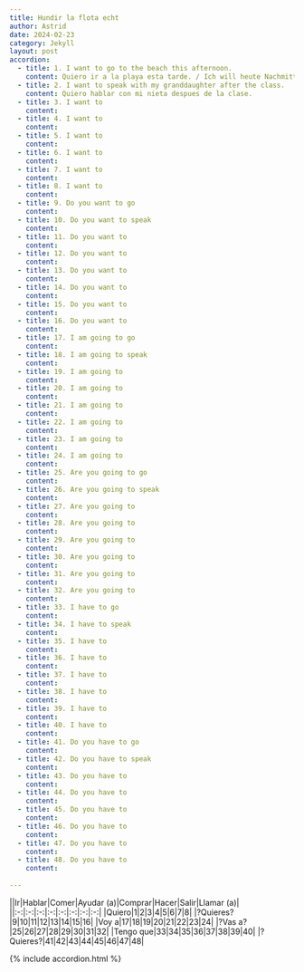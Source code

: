 ```yaml
---
title: Hundir la flota echt
author: Astrid
date: 2024-02-23
category: Jekyll
layout: post
accordion: 
  - title: 1. I want to go to the beach this afternoon.
    content: Quiero ir a la playa esta tarde. / Ich will heute Nachmittag zum Strand gehen.
  - title: 2. I want to speak with my granddaughter after the class.
    content: Quiero hablar con mi nieta despues de la clase.
  - title: 3. I want to 
    content: 
  - title: 4. I want to
    content: 
  - title: 5. I want to
    content: 
  - title: 6. I want to
    content: 
  - title: 7. I want to
    content: 
  - title: 8. I want to
    content: 
  - title: 9. Do you want to go
    content: 
  - title: 10. Do you want to speak
    content: 
  - title: 11. Do you want to
    content: 
  - title: 12. Do you want to
    content: 
  - title: 13. Do you want to
    content: 
  - title: 14. Do you want to
    content: 
  - title: 15. Do you want to
    content: 
  - title: 16. Do you want to
    content: 
  - title: 17. I am going to go
    content: 
  - title: 18. I am going to speak
    content: 
  - title: 19. I am going to 
    content: 
  - title: 20. I am going to 
    content: 
  - title: 21. I am going to 
    content: 
  - title: 22. I am going to 
    content: 
  - title: 23. I am going to 
    content: 
  - title: 24. I am going to 
    content: 
  - title: 25. Are you going to go
    content: 
  - title: 26. Are you going to speak
    content: 
  - title: 27. Are you going to
    content: 
  - title: 28. Are you going to
    content: 
  - title: 29. Are you going to
    content: 
  - title: 30. Are you going to
    content: 
  - title: 31. Are you going to
    content: 
  - title: 32. Are you going to
    content: 
  - title: 33. I have to go
    content: 
  - title: 34. I have to speak
    content: 
  - title: 35. I have to
    content: 
  - title: 36. I have to
    content: 
  - title: 37. I have to
    content: 
  - title: 38. I have to
    content: 
  - title: 39. I have to
    content: 
  - title: 40. I have to
    content: 
  - title: 41. Do you have to go
    content: 
  - title: 42. Do you have to speak
    content: 
  - title: 43. Do you have to
    content: 
  - title: 44. Do you have to
    content: 
  - title: 45. Do you have to
    content: 
  - title: 46. Do you have to
    content: 
  - title: 47. Do you have to
    content: 
  - title: 48. Do you have to
    content: 
 
---
```


||Ir|Hablar|Comer|Ayudar (a)|Comprar|Hacer|Salir|Llamar (a)|
||:-:|:-:|:-:|:-:|:-:|:-:|:-:|:-:|
|Quiero|1|2|3|4|5|6|7|8|
|?Quieres?|9|10|11|12|13|14|15|16|
|Voy a|17|18|19|20|21|22|23|24|
|?Vas a?|25|26|27|28|29|30|31|32|
|Tengo que|33|34|35|36|37|38|39|40|
|?Quieres?|41|42|43|44|45|46|47|48|


{% include accordion.html %}

